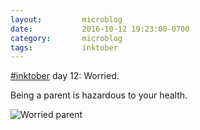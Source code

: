 ```yaml
---
layout:         microblog
date:           2016-10-12 19:23:00-0700
category:       microblog
tags:           inktober
---
```

[#inktober](/tags/inktober) day 12: Worried.

Being a parent is hazardous to your health.

![Worried parent](/images/microblog/201610121923.jpg)
